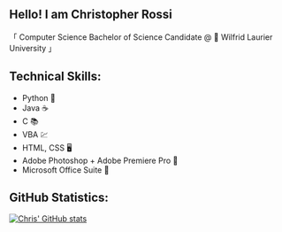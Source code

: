 ## Hello! I am Christopher Rossi

「 Computer Science Bachelor of Science Candidate @ :baby_chick: Wilfrid Laurier University 」

## Technical Skills:
* Python :snake:
* Java :coffee:
* C :books:
* VBA :chart:
* HTML, CSS :desktop_computer:
* Adobe Photoshop + Adobe Premiere Pro :camera_flash:
* Microsoft Office Suite :office:

## GitHub Statistics:

[![Chris' GitHub stats](https://github-readme-stats.vercel.app/api?username=DuckyZero)](https://github.com/DuckyZero/github-readme-stats)
